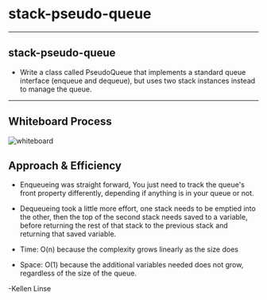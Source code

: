 # stack-pseudo-queue

--- 

## stack-pseudo-queue
- Write a class called PseudoQueue that implements a standard queue interface (enqueue and dequeue), but uses two stack instances instead to manage the queue.

 ---

## Whiteboard Process
![whiteboard](/whiteboard.jpg)

## Approach & Efficiency

  - Enqueueing was straight forward, You just need to track the queue's front property differently, depending if anything is in your queue or not.
  - Dequeueing took a little more effort, one stack needs to be emptied into the other, then the top of the second stack needs saved to a variable, before returning the rest of that stack to the previous stack and returning that saved variable.

  - Time: O(n) because the complexity grows linearly as the size does
  - Space: O(1) because the additional variables needed does not grow, regardless of the size of the queue. 

-Kellen Linse